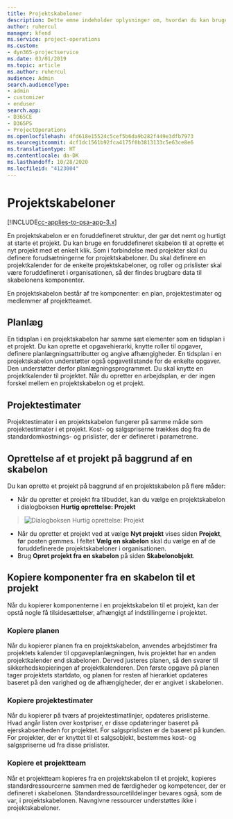 ```yaml
---
title: Projektskabeloner
description: Dette emne indeholder oplysninger om, hvordan du kan bruge projektskabeloner til hurtig opsætning af projekter.
author: ruhercul
manager: kfend
ms.service: project-operations
ms.custom:
- dyn365-projectservice
ms.date: 03/01/2019
ms.topic: article
ms.author: ruhercul
audience: Admin
search.audienceType:
- admin
- customizer
- enduser
search.app:
- D365CE
- D365PS
- ProjectOperations
ms.openlocfilehash: 4fd618e15524c5cef5b6da9b282f449e3dfb7973
ms.sourcegitcommit: 4cf1dc1561b92fca4175f0b3813133c5e63ce8e6
ms.translationtype: HT
ms.contentlocale: da-DK
ms.lasthandoff: 10/28/2020
ms.locfileid: "4123004"
---
```

# <a name="project-templates"></a>Projektskabeloner 

[!INCLUDE[cc-applies-to-psa-app-3.x](../includes/cc-applies-to-psa-app-3x.md)]

En projektskabelon er en foruddefineret struktur, der gør det nemt og hurtigt at starte et projekt. Du kan bruge en foruddefineret skabelon til at oprette et nyt projekt med et enkelt klik. Som i forbindelse med projekter skal du definere forudsætningerne for projektskabeloner. Du skal definere en projektkalender for de enkelte projektskabeloner, og roller og prislister skal være foruddefineret i organisationen, så der findes brugbare data til skabelonens komponenter.

En projektskabelon består af tre komponenter: en plan, projektestimater og medlemmer af projektteamet.

## <a name="schedule"></a>Planlæg

En tidsplan i en projektskabelon har samme sæt elementer som en tidsplan i et projekt. Du kan oprette et opgavehierarki, knytte roller til opgaver, definere planlægningsattributter og angive afhængigheder. En tidsplan i en projektskabelon understøtter også opgavetilstande for de enkelte opgaver. Den understøtter derfor planlægningsprogrammet. Du skal knytte en projektkalender til projektet. Når du opretter en arbejdsplan, er der ingen forskel mellem en projektskabelon og et projekt.

## <a name="project-estimates"></a>Projektestimater

Projektestimater i en projektskabelon fungerer på samme måde som projektestimater i et projekt. Kost- og salgspriserne trækkes dog fra de standardomkostnings- og prislister, der er defineret i parametrene.

## <a name="creating-a-project-from-a-template"></a>Oprettelse af et projekt på baggrund af en skabelon
 
Du kan oprette et projekt på baggrund af en projektskabelon på flere måder:

- Når du opretter et projekt fra tilbuddet, kan du vælge en projektskabelon i dialogboksen **Hurtig oprettelse: Projekt**

> ![Dialogboksen Hurtig oprettelse: Projekt](media/project-11.png)

- Når du opretter et projekt ved at vælge **Nyt projekt** vises siden **Projekt**, før posten gemmes. I feltet **Vælg en skabelon** skal du vælge en af de foruddefinerede projektskabeloner i organisationen.
- Brug **Opret projekt fra en skabelon** på siden **Skabelonobjekt**.

## <a name="copying-components-of-template-to-project"></a>Kopiere komponenter fra en skabelon til et projekt

Når du kopierer komponenterne i en projektskabelon til et projekt, kan der opstå nogle få tilsidesættelser, afhængigt af indstillingerne i projektet.

### <a name="copying-the-schedule"></a>Kopiere planen

Når du kopierer planen fra en projektskabelon, anvendes arbejdstimer fra projektets kalender til opgaveplanlægningen, hvis projektet har en anden projektkalender end skabelonen. Derved justeres planen, så den svarer til sikkerhedskopieringen af projektkalenderen. Den første opgave på planen tager projektets startdato, og planen for resten af hierarkiet opdateres baseret på den varighed og de afhængigheder, der er angivet i skabelonen. 

### <a name="copying-project-estimates"></a>Kopiere projektestimater 

Når du kopierer på tværs af projektestimatlinjer, opdateres prislisterne. Hvad angår listen over kostpriser, er disse opdateringer baseret på ejerskabsenheden for projektet. For salgsprislisten er de baseret på kunden. For projekter, der er knyttet til et salgsobjekt, bestemmes kost- og salgspriserne ud fra disse prislister.

### <a name="copying-a-project-team"></a>Kopiere et projektteam

Når et projektteam kopieres fra en projektskabelon til et projekt, kopieres standardressourcerne sammen med de færdigheder og kompetencer, der er defineret i skabelonen. Standardressourcetildelinger bevares også, som de var, i projektskabelonen. Navngivne ressourcer understøttes ikke i projektskabeloner.
